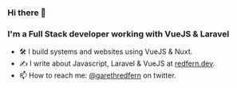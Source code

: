 ### Hi there 👋

### I'm a Full Stack developer working with VueJS & Laravel

- 🛠️ I build systems and websites using VueJS & Nuxt.
- ✍️ I write about Javascript, Laravel & VueJS at [redfern.dev](https://redfern.dev).
- 📫 How to reach me: [@garethredfern](https://twitter.com/garethredfern) on twitter.
